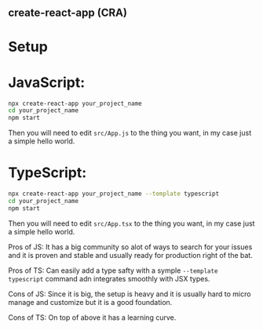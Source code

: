 ## create-react-app (CRA)

# Setup

# JavaScript:

```bash
npx create-react-app your_project_name
cd your_project_name
npm start
```

Then you will need to edit `src/App.js` to the thing you want, in my case just a simple hello world.

# TypeScript:

```bash
npx create-react-app your_project_name --template typescript
cd your_project_name
npm start
```

Then you will need to edit `src/App.tsx` to the thing you want, in my case just a simple hello world.

Pros of JS:
It has a big community so alot of ways to search for your issues and it is proven and stable and usually ready for production right of the bat.

Pros of TS:
Can easily add a type safty with a symple `--template typescript` command adn integrates smoothly with JSX types.

Cons of JS:
Since it is big, the setup is heavy and it is usually hard to micro manage and customize but it is a good foundation.

Cons of TS:
On top of above it has a learning curve.
